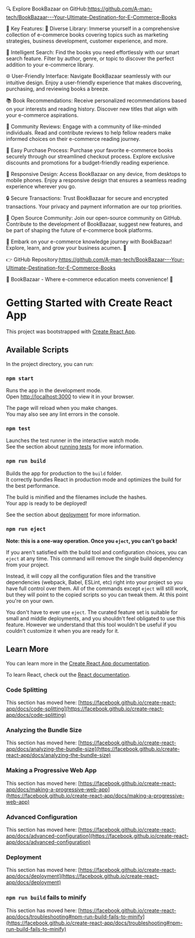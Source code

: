 🔍 Explore BookBazaar on GitHub:https://github.com/A-man-tech/BookBazaar---Your-Ultimate-Destination-for-E-Commerce-Books

📌 Key Features:
📖 Diverse Library: Immerse yourself in a comprehensive collection of e-commerce books covering topics such as marketing strategies, business development, customer experience, and more.

🔎 Intelligent Search: Find the books you need effortlessly with our smart search feature. Filter by author, genre, or topic to discover the perfect addition to your e-commerce library.

🌐 User-Friendly Interface: Navigate BookBazaar seamlessly with our intuitive design. Enjoy a user-friendly experience that makes discovering, purchasing, and reviewing books a breeze.

📚 Book Recommendations: Receive personalized recommendations based on your interests and reading history. Discover new titles that align with your e-commerce aspirations.

💬 Community Reviews: Engage with a community of like-minded individuals. Read and contribute reviews to help fellow readers make informed choices on their e-commerce reading journey.

🛒 Easy Purchase Process: Purchase your favorite e-commerce books securely through our streamlined checkout process. Explore exclusive discounts and promotions for a budget-friendly reading experience.

📱 Responsive Design: Access BookBazaar on any device, from desktops to mobile phones. Enjoy a responsive design that ensures a seamless reading experience wherever you go.

🔒 Secure Transactions: Trust BookBazaar for secure and encrypted transactions. Your privacy and payment information are our top priorities.

👥 Open Source Community: Join our open-source community on GitHub. Contribute to the development of BookBazaar, suggest new features, and be part of shaping the future of e-commerce book platforms.

🚀 Embark on your e-commerce knowledge journey with BookBazaar! Explore, learn, and grow your business acumen. 🌟

👉 GitHub Repository:https://github.com/A-man-tech/BookBazaar---Your-Ultimate-Destination-for-E-Commerce-Books

📖 BookBazaar - Where e-commerce education meets convenience! 📖
# Getting Started with Create React App

This project was bootstrapped with [Create React App](https://github.com/facebook/create-react-app).

## Available Scripts

In the project directory, you can run:

### `npm start`

Runs the app in the development mode.\
Open [http://localhost:3000](http://localhost:3000) to view it in your browser.

The page will reload when you make changes.\
You may also see any lint errors in the console.

### `npm test`

Launches the test runner in the interactive watch mode.\
See the section about [running tests](https://facebook.github.io/create-react-app/docs/running-tests) for more information.

### `npm run build`

Builds the app for production to the `build` folder.\
It correctly bundles React in production mode and optimizes the build for the best performance.

The build is minified and the filenames include the hashes.\
Your app is ready to be deployed!

See the section about [deployment](https://facebook.github.io/create-react-app/docs/deployment) for more information.

### `npm run eject`

**Note: this is a one-way operation. Once you `eject`, you can't go back!**

If you aren't satisfied with the build tool and configuration choices, you can `eject` at any time. This command will remove the single build dependency from your project.

Instead, it will copy all the configuration files and the transitive dependencies (webpack, Babel, ESLint, etc) right into your project so you have full control over them. All of the commands except `eject` will still work, but they will point to the copied scripts so you can tweak them. At this point you're on your own.

You don't have to ever use `eject`. The curated feature set is suitable for small and middle deployments, and you shouldn't feel obligated to use this feature. However we understand that this tool wouldn't be useful if you couldn't customize it when you are ready for it.

## Learn More

You can learn more in the [Create React App documentation](https://facebook.github.io/create-react-app/docs/getting-started).

To learn React, check out the [React documentation](https://reactjs.org/).

### Code Splitting

This section has moved here: [https://facebook.github.io/create-react-app/docs/code-splitting](https://facebook.github.io/create-react-app/docs/code-splitting)

### Analyzing the Bundle Size

This section has moved here: [https://facebook.github.io/create-react-app/docs/analyzing-the-bundle-size](https://facebook.github.io/create-react-app/docs/analyzing-the-bundle-size)

### Making a Progressive Web App

This section has moved here: [https://facebook.github.io/create-react-app/docs/making-a-progressive-web-app](https://facebook.github.io/create-react-app/docs/making-a-progressive-web-app)

### Advanced Configuration

This section has moved here: [https://facebook.github.io/create-react-app/docs/advanced-configuration](https://facebook.github.io/create-react-app/docs/advanced-configuration)

### Deployment

This section has moved here: [https://facebook.github.io/create-react-app/docs/deployment](https://facebook.github.io/create-react-app/docs/deployment)

### `npm run build` fails to minify

This section has moved here: [https://facebook.github.io/create-react-app/docs/troubleshooting#npm-run-build-fails-to-minify](https://facebook.github.io/create-react-app/docs/troubleshooting#npm-run-build-fails-to-minify)
